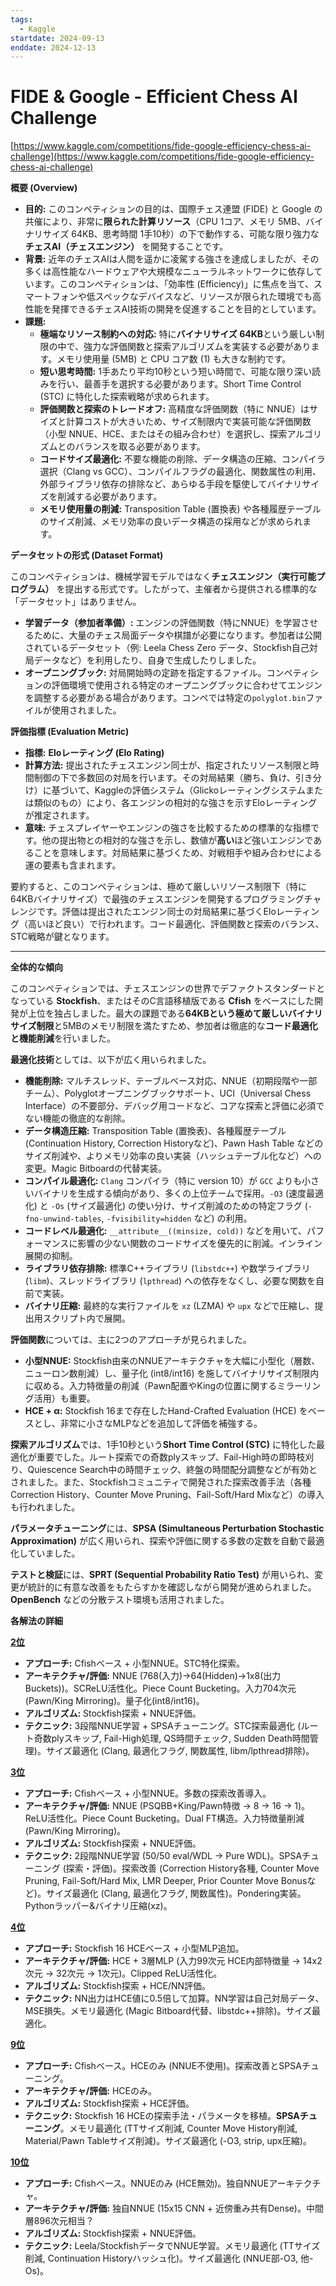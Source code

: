 ```yaml
---
tags:
  - Kaggle
startdate: 2024-09-13
enddate: 2024-12-13
---
```

# FIDE & Google - Efficient Chess AI Challenge
[https://www.kaggle.com/competitions/fide-google-efficiency-chess-ai-challenge](https://www.kaggle.com/competitions/fide-google-efficiency-chess-ai-challenge)

**概要 (Overview)**

* **目的:** このコンペティションの目的は、国際チェス連盟 (FIDE) と Google の共催により、非常に**限られた計算リソース**（CPU 1コア、メモリ 5MB、バイナリサイズ 64KB、思考時間 1手10秒）の下で動作する、可能な限り強力な**チェスAI（チェスエンジン）** を開発することです。
* **背景:** 近年のチェスAIは人間を遥かに凌駕する強さを達成しましたが、その多くは高性能なハードウェアや大規模なニューラルネットワークに依存しています。このコンペティションは、「効率性 (Efficiency)」に焦点を当て、スマートフォンや低スペックなデバイスなど、リソースが限られた環境でも高性能を発揮できるチェスAI技術の開発を促進することを目的としています。
* **課題:**
    * **極端なリソース制約への対応:** 特に**バイナリサイズ 64KB**という厳しい制限の中で、強力な評価関数と探索アルゴリズムを実装する必要があります。メモリ使用量 (5MB) と CPU コア数 (1) も大きな制約です。
    * **短い思考時間:** 1手あたり平均10秒という短い時間で、可能な限り深い読みを行い、最善手を選択する必要があります。Short Time Control (STC) に特化した探索戦略が求められます。
    * **評価関数と探索のトレードオフ:** 高精度な評価関数（特に NNUE）はサイズと計算コストが大きいため、サイズ制限内で実装可能な評価関数（小型 NNUE、HCE、またはその組み合わせ）を選択し、探索アルゴリズムとのバランスを取る必要があります。
    * **コードサイズ最適化:** 不要な機能の削除、データ構造の圧縮、コンパイラ選択（Clang vs GCC）、コンパイルフラグの最適化、関数属性の利用、外部ライブラリ依存の排除など、あらゆる手段を駆使してバイナリサイズを削減する必要があります。
    * **メモリ使用量の削減:** Transposition Table (置換表) や各種履歴テーブルのサイズ削減、メモリ効率の良いデータ構造の採用などが求められます。

**データセットの形式 (Dataset Format)**

このコンペティションは、機械学習モデルではなく**チェスエンジン（実行可能プログラム）** を提出する形式です。したがって、主催者から提供される標準的な「データセット」はありません。

* **学習データ（参加者準備）:** エンジンの評価関数（特にNNUE）を学習させるために、大量のチェス局面データや棋譜が必要になります。参加者は公開されているデータセット（例: Leela Chess Zero データ、Stockfish自己対局データなど）を利用したり、自身で生成したりしました。
* **オープニングブック:** 対局開始時の定跡を指定するファイル。コンペティションの評価環境で使用される特定のオープニングブックに合わせてエンジンを調整する必要がある場合があります。コンペでは特定の`polyglot.bin`ファイルが使用されました。

**評価指標 (Evaluation Metric)**

* **指標:** **Eloレーティング (Elo Rating)**
* **計算方法:** 提出されたチェスエンジン同士が、指定されたリソース制限と時間制御の下で多数回の対局を行います。その対局結果（勝ち、負け、引き分け）に基づいて、Kaggleの評価システム（Glickoレーティングシステムまたは類似のもの）により、各エンジンの相対的な強さを示すEloレーティングが推定されます。
* **意味:** チェスプレイヤーやエンジンの強さを比較するための標準的な指標です。他の提出物との相対的な強さを示し、数値が**高い**ほど強いエンジンであることを意味します。対局結果に基づくため、対戦相手や組み合わせによる運の要素も含まれます。

要約すると、このコンペティションは、極めて厳しいリソース制限下（特に64KBバイナリサイズ）で最強のチェスエンジンを開発するプログラミングチャレンジです。評価は提出されたエンジン同士の対局結果に基づくEloレーティング（高いほど良い）で行われます。コード最適化、評価関数と探索のバランス、STC戦略が鍵となります。

---

**全体的な傾向**

このコンペティションでは、チェスエンジンの世界でデファクトスタンダードとなっている **Stockfish**、またはそのC言語移植版である **Cfish** をベースにした開発が上位を独占しました。最大の課題である**64KBという極めて厳しいバイナリサイズ制限**と5MBのメモリ制限を満たすため、参加者は徹底的な**コード最適化と機能削減**を行いました。

**最適化技術**としては、以下が広く用いられました。
* **機能削除:** マルチスレッド、テーブルベース対応、NNUE（初期段階や一部チーム）、Polyglotオープニングブックサポート、UCI（Universal Chess Interface）の不要部分、デバッグ用コードなど、コアな探索と評価に必須でない機能の徹底的な削除。
* **データ構造圧縮:** Transposition Table (置換表)、各種履歴テーブル (Continuation History, Correction Historyなど)、Pawn Hash Table などのサイズ削減や、よりメモリ効率の良い実装（ハッシュテーブル化など）への変更。Magic Bitboardの代替実装。
* **コンパイル最適化:** `Clang` コンパイラ（特に version 10）が `GCC` よりも小さいバイナリを生成する傾向があり、多くの上位チームで採用。`-O3` (速度最適化) と `-Os` (サイズ最適化) の使い分け、サイズ削減のための特定フラグ (`-fno-unwind-tables`, `-fvisibility=hidden` など) の利用。
* **コードレベル最適化:** `__attribute__((minsize, cold))` などを用いて、パフォーマンスに影響の少ない関数のコードサイズを優先的に削減。インライン展開の抑制。
* **ライブラリ依存排除:** 標準C++ライブラリ (`libstdc++`) や数学ライブラリ (`libm`)、スレッドライブラリ (`lpthread`) への依存をなくし、必要な関数を自前で実装。
* **バイナリ圧縮:** 最終的な実行ファイルを `xz` (LZMA) や `upx` などで圧縮し、提出用スクリプト内で展開。

**評価関数**については、主に2つのアプローチが見られました。
* **小型NNUE:** Stockfish由来のNNUEアーキテクチャを大幅に小型化（層数、ニューロン数削減）し、量子化 (int8/int16) を施してバイナリサイズ制限内に収める。入力特徴量の削減（Pawn配置やKingの位置に関するミラーリング活用）も重要。
* **HCE + α:** Stockfish 16まで存在したHand-Crafted Evaluation (HCE) をベースとし、非常に小さなMLPなどを追加して評価を補強する。

**探索アルゴリズム**では、1手10秒という**Short Time Control (STC)** に特化した最適化が重要でした。ルート探索での奇数plyスキップ、Fail-High時の即時枝刈り、Quiescence Search中の時間チェック、終盤の時間配分調整などが有効とされました。また、Stockfishコミュニティで開発された探索改善手法（各種Correction History、Counter Move Pruning、Fail-Soft/Hard Mixなど）の導入も行われました。

**パラメータチューニング**には、**SPSA (Simultaneous Perturbation Stochastic Approximation)** が広く用いられ、探索や評価に関する多数の定数を自動で最適化していました。

**テストと検証**には、**SPRT (Sequential Probability Ratio Test)** が用いられ、変更が統計的に有意な改善をもたらすかを確認しながら開発が進められました。**OpenBench** などの分散テスト環境も活用されました。

**各解法の詳細**

**[2位](https://www.kaggle.com/competitions/fide-google-efficiency-chess-ai-challenge/discussion/569891)**

* **アプローチ:** Cfishベース + 小型NNUE。STC特化探索。
* **アーキテクチャ/評価:** NNUE (768(入力)→64(Hidden)→1x8(出力 Buckets))。SCReLU活性化。Piece Count Bucketing。入力704次元 (Pawn/King Mirroring)。量子化(int8/int16)。
* **アルゴリズム:** Stockfish探索 + NNUE評価。
* **テクニック:** 3段階NNUE学習 + SPSAチューニング。STC探索最適化 (ルート奇数plyスキップ, Fail-High処理, QS時間チェック, Sudden Death時間管理)。サイズ最適化 (Clang, 最適化フラグ, 関数属性, libm/lpthread排除)。

**[3位](https://www.kaggle.com/competitions/fide-google-efficiency-chess-ai-challenge/discussion/569874)**

* **アプローチ:** Cfishベース + 小型NNUE。多数の探索改善導入。
* **アーキテクチャ/評価:** NNUE (PSQBB+King/Pawn特徴 -> 8 -> 16 -> 1)。ReLU活性化。Piece Count Bucketing。Dual FT構造。入力特徴量削減 (Pawn/King Mirroring)。
* **アルゴリズム:** Stockfish探索 + NNUE評価。
* **テクニック:** 2段階NNUE学習 (50/50 eval/WDL → Pure WDL)。SPSAチューニング (探索・評価)。探索改善 (Correction History各種, Counter Move Pruning, Fail-Soft/Hard Mix, LMR Deeper, Prior Counter Move Bonusなど)。サイズ最適化 (Clang, 最適化フラグ, 関数属性)。Pondering実装。Pythonラッパー&バイナリ圧縮(xz)。

**[4位](https://www.kaggle.com/competitions/fide-google-efficiency-chess-ai-challenge/discussion/563173)**

* **アプローチ:** Stockfish 16 HCEベース + 小型MLP追加。
* **アーキテクチャ/評価:** HCE + 3層MLP (入力99次元 HCE内部特徴量 -> 14x2次元 -> 32次元 -> 1次元)。Clipped ReLU活性化。
* **アルゴリズム:** Stockfish探索 + HCE/NN評価。
* **テクニック:** NN出力はHCE値に0.5倍して加算。NN学習は自己対局データ、MSE損失。メモリ最適化 (Magic Bitboard代替、libstdc++排除)。サイズ最適化。

**[9位](https://www.kaggle.com/competitions/fide-google-efficiency-chess-ai-challenge/discussion/567106)**

* **アプローチ:** Cfishベース。HCEのみ (NNUE不使用)。探索改善とSPSAチューニング。
* **アーキテクチャ/評価:** HCEのみ。
* **アルゴリズム:** Stockfish探索 + HCE評価。
* **テクニック:** Stockfish 16 HCEの探索手法・パラメータを移植。**SPSAチューニング**。メモリ最適化 (TTサイズ削減, Counter Move History削減, Material/Pawn Tableサイズ削減)。サイズ最適化 (-O3, strip, upx圧縮)。

**[10位](https://www.kaggle.com/competitions/fide-google-efficiency-chess-ai-challenge/discussion/563866)**

* **アプローチ:** Cfishベース。NNUEのみ (HCE無効)。独自NNUEアーキテクチャ。
* **アーキテクチャ/評価:** 独自NNUE (15x15 CNN + 近傍重み共有Dense)。中間層896次元相当？
* **アルゴリズム:** Stockfish探索 + NNUE評価。
* **テクニック:** Leela/StockfishデータでNNUE学習。メモリ最適化 (TTサイズ削減, Continuation Historyハッシュ化)。サイズ最適化 (NNUE部-O3, 他-Os)。
